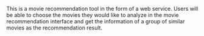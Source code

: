 This is a movie recommendation tool in the form of a web service. Users will be able to choose the movies they would like to analyze in the movie recommendation interface and get the information of a group of similar movies as the recommendation result.